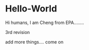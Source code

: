 # Hello-World


Hi humans, I am Cheng from EPA........


3rd revision


add more things.... come on
